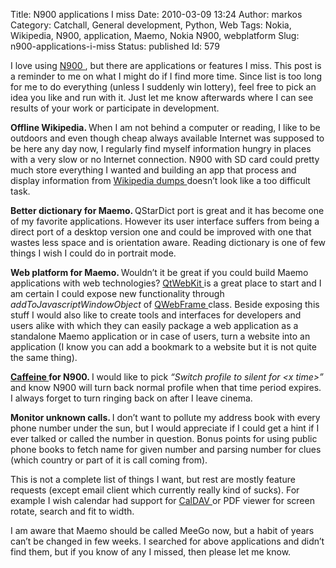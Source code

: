 Title: N900 applications I miss
Date: 2010-03-09 13:24
Author: markos
Category: Catchall, General development, Python, Web
Tags: Nokia, Wikipedia, N900, application, Maemo, Nokia N900, webplatform
Slug: n900-applications-i-miss
Status: published
Id: 579

<div>
 <p>
  I love using
  <a class="zem_slink" href="http://maemo.nokia.com/n900/" rel="homepage" title="N900">
   N900
  </a>
  , but there are applications or features I miss. This post is a reminder to me on what I might do if I find more time. Since list is too long for me to do everything (unless I suddenly win lottery), feel free to pick an idea you like and run with it. Just let me know afterwards where I can see results of your work or participate in development.
 </p>
 <p>
  <strong>
   Offline Wikipedia.
  </strong>
  When I am not behind a computer or reading, I like to be outdoors and even though cheap always available Internet was supposed to be here any day now, I regularly find myself information hungry in places with a very slow or no Internet connection. N900 with SD card could pretty much store everything I wanted and building an app that process and display information from
  <a href="http://download.wikimedia.org/" title="Wikipedia dumps starting page">
   Wikipedia dumps
  </a>
  doesn’t look like a too difficult task.
 </p>
 <p>
  <strong>
   Better dictionary for Maemo.
  </strong>
  QStarDict port
  <strong>
  </strong>
  is great and it has become one of my favorite applications. However its user interface suffers from being a direct port of a desktop version one and could be improved with one that wastes less space and is orientation aware. Reading dictionary is one of few things I wish I could do in portrait mode.
 </p>
 <p>
  <strong>
   Web platform for Maemo.
  </strong>
  Wouldn’t it be great if you could build Maemo applications with web technologies?
  <a href="http://qt.nokia.com/doc/4.6/qtwebkit.html" title="Link to QtWebKit documentation">
   QtWebKit
  </a>
  is a great place to start and I am certain I could expose new functionality through
  <em>
   addToJavascriptWindowObject
  </em>
  of
  <a href="http://qt.nokia.com/doc/4.6/qwebframe.html" title="Link to QWebFrame documentation">
   QWebFrame
  </a>
  class. Beside exposing this stuff I would also like to create tools and interfaces for developers and users alike with which they can easily package a web application as a standalone Maemo application or in case of users, turn a website into an application (I know you can add a bookmark to a website but it is not quite the same thing).
 </p>
 <p>
  <strong>
   <a href="http://lightheadsw.com/caffeine/" title="Caffeine for Mac">
    Caffeine
   </a>
   for N900.
  </strong>
  I would like to pick
  <em>
   “Switch profile to silent for &lt;x time&gt;”
  </em>
  and know N900 will turn back normal profile when that time period expires. I always forget to turn ringing back on after I leave cinema.
 </p>
 <p>
  <strong>
   Monitor unknown calls.
  </strong>
  I don’t want to pollute my address book with every phone number under the sun, but I would appreciate if I could get a hint if I ever talked or called the number in question. Bonus points for using public phone books to fetch name for given number and parsing number for clues (which country or part of it is call coming from).
 </p>
 <p>
  This is not a complete list of things I want, but rest are mostly feature requests (except email client which currently really kind of sucks). For example I wish calendar had support for
  <a class="zem_slink" href="http://en.wikipedia.org/wiki/CalDAV" rel="wikipedia" title="CalDAV">
   CalDAV
  </a>
  or PDF viewer for screen rotate, search and fit to width.
 </p>
 <p>
  I am aware that Maemo should be called MeeGo now, but a habit of years can’t be changed in few weeks. I searched for above applications and didn’t find them, but if you know of any I missed, then please let me know.
 </p>
</div>
